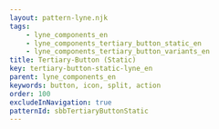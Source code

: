 ```yaml
---
layout: pattern-lyne.njk
tags: 
    - lyne_components_en
    - lyne_components_tertiary_button_static_en
    - lyne_components_tertiary_button_variants_en
title: Tertiary-Button (Static)
key: tertiary-button-static-lyne_en
parent: lyne_components_en
keywords: button, icon, split, action
order: 100
excludeInNavigation: true
patternId: sbbTertiaryButtonStatic
---
```


